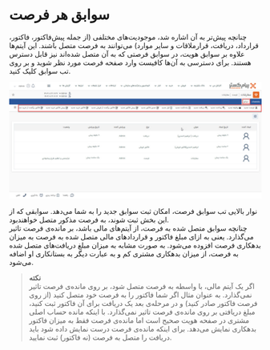 # سوابق هر فرصت
چنانچه پیش‌تر به آن اشاره شد، موجودیت‌های مختلفی (از جمله پیش‌فاکتور، فاکتور، قرارداد، دریافت، قرارملاقات و سایر موارد) می‌توانند به فرصت متصل باشند. این آیتم‌‌ها علاوه بر سوابق هویت، در سوابق فرصتی که به آن متصل  شده‌اند نیز قابل دسترس هستند. برای دسترسی به آن‌ها کافیست وارد صفحه فرصت مورد نظر شوید و بر روی تب سوابق کلیک کنید.<br>

![سوابق فرصت](./Images/opportunities-records-2.8.3.jpg)

نوار بالایی تب سوابق فرصت، امکان ثبت سوابق جدید را به شما می‌دهد. سوابقی که از این بخش ثبت شوند، به فرصت مذکور متصل خواهند‌بود.<br>
چنانچه سوابق متصل شده به فرصت، از آیتم‌های مالی باشد، بر مانده‌ی فرصت تاثیر می‌گذارد. یعنی به ازای مبلغ فاکتور و قراردادهای مالی متصل شده به فرصت به میزان بدهکاری فرصت افزوده می‌شود. به صورت مشابه به میزان مبلغ دریافت‌های متصل شده به فرصت، از میزان بدهکاری مشتری کم و به عبارت دیگر به بستانکاری او اضافه می‌شود.<br>

> **نکته**<br>
> اگر یک آیتم مالی، با واسطه به فرصت متصل شود، بر روی مانده‌ی فرصت تاثیر نمی‌گذارد. به عنوان مثال اگر شما فاکتور را به فرصت خود متصل کنید (از روی فرصت فاکتور صادر کنید) و در مرحله‌ی بعد یک دریافت برای آن فاکتور ثبت کنید، مبلغ دریافتی بر روی مانده‌ی فرصت تاثیر نمی‌گذارد. با اینکه مانده حساب اصلی مشتری در صفحه هویت صحیح است اما مانده‌ی فرصت فقط به میزان فاکتور بدهکاری نمایش می‌دهد. برای اینکه‌ مانده‌ی فرصت درست نمایش داده شود باید دریافت را متصل به فرصت (نه فاکتور) ثبت نمایید.<br>